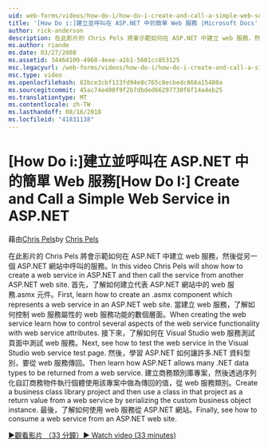 ```yaml
---
uid: web-forms/videos/how-do-i/how-do-i-create-and-call-a-simple-web-service-in-aspnet
title: '[How Do i:]建立並呼叫在 ASP.NET 中的簡單 Web 服務 |Microsoft Docs'
author: rick-anderson
description: 在此影片的 Chris Pels 將會示範如何在 ASP.NET 中建立 web 服務，然後從另一個 ASP.NET 網站中呼叫的服務。 首先，了解如何建立...
ms.author: riande
ms.date: 03/27/2008
ms.assetid: 34464109-4968-4eee-a1b1-5601cc853125
msc.legacyurl: /web-forms/videos/how-do-i/how-do-i-create-and-call-a-simple-web-service-in-aspnet
msc.type: video
ms.openlocfilehash: 82bce3cbf123fd94e8c765c8ecbedc866a15480a
ms.sourcegitcommit: 45ac74e400f9f2b7dbded66297730f6f14a4eb25
ms.translationtype: MT
ms.contentlocale: zh-TW
ms.lasthandoff: 08/16/2018
ms.locfileid: "41831138"
---
```

<a name="how-do-i-create-and-call-a-simple-web-service-in-aspnet"></a><span data-ttu-id="5cf12-104">[How Do i:]建立並呼叫在 ASP.NET 中的簡單 Web 服務</span><span class="sxs-lookup"><span data-stu-id="5cf12-104">[How Do I:] Create and Call a Simple Web Service in ASP.NET</span></span>
====================
<span data-ttu-id="5cf12-105">藉由[Chris Pels](https://twitter.com/chrispels)</span><span class="sxs-lookup"><span data-stu-id="5cf12-105">by [Chris Pels](https://twitter.com/chrispels)</span></span>

<span data-ttu-id="5cf12-106">在此影片的 Chris Pels 將會示範如何在 ASP.NET 中建立 web 服務，然後從另一個 ASP.NET 網站中呼叫的服務。</span><span class="sxs-lookup"><span data-stu-id="5cf12-106">In this video Chris Pels will show how to create a web service in ASP.NET and then call the service from another ASP.NET web site.</span></span> <span data-ttu-id="5cf12-107">首先，了解如何建立代表 ASP.NET 網站中的 web 服務.asmx 元件。</span><span class="sxs-lookup"><span data-stu-id="5cf12-107">First, learn how to create an .asmx component which represents a web service in an ASP.NET web site.</span></span> <span data-ttu-id="5cf12-108">當建立 web 服務，了解如何控制 web 服務屬性的 web 服務功能的數個層面。</span><span class="sxs-lookup"><span data-stu-id="5cf12-108">When creating the web service learn how to control several aspects of the web service functionality with web service attributes.</span></span> <span data-ttu-id="5cf12-109">接下來，了解如何在 Visual Studio web 服務測試頁面中測試 web 服務。</span><span class="sxs-lookup"><span data-stu-id="5cf12-109">Next, see how to test the web service in the Visual Studio web service test page.</span></span> <span data-ttu-id="5cf12-110">然後，學習 ASP.NET 如何讓許多.NET 資料型別，要從 web 服務傳回。</span><span class="sxs-lookup"><span data-stu-id="5cf12-110">Then learn how ASP.NET allows many .NET data types to be returned from a web service.</span></span> <span data-ttu-id="5cf12-111">建立商務類別庫專案，然後透過序列化自訂商務物件執行個體使用該專案中做為傳回的值，從 web 服務類別。</span><span class="sxs-lookup"><span data-stu-id="5cf12-111">Create a business class library project and then use a class in that project as a return value from a web service by serializing the custom business object instance.</span></span> <span data-ttu-id="5cf12-112">最後，了解如何使用 web 服務從 ASP.NET 網站。</span><span class="sxs-lookup"><span data-stu-id="5cf12-112">Finally, see how to consume a web service from an ASP.NET web site.</span></span>

[<span data-ttu-id="5cf12-113">&#9654;觀看影片 （33 分鐘）</span><span class="sxs-lookup"><span data-stu-id="5cf12-113">&#9654; Watch video (33 minutes)</span></span>](https://channel9.msdn.com/Blogs/ASP-NET-Site-Videos/how-do-i-create-and-call-a-simple-web-service-in-aspnet)
